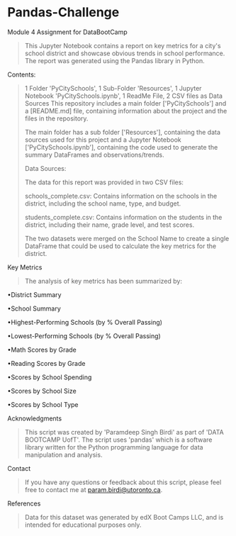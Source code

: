 # Pandas-Challenge
Module 4 Assignment for DataBootCamp
>This Jupyter Notebook contains a report on key metrics for a city's school district and showcase obvious trends in school performance. The report was generated using the Pandas library in Python.

Contents: 

>1 Folder 'PyCitySchools', 1 Sub-Folder 'Resources', 1 Jupyter Notebook 'PyCitySchools.ipynb', 1 ReadMe File, 2 CSV files as Data Sources
>This repository includes a main folder ['PyCitySchools'] and a [README.md] file, containing information about the project and the files in the repository.
>
>The main folder has a sub folder ['Resources'], containing the data sources used for this project and a Jupyter Notebook ['PyCitySchools.ipynb'], containing the code used to generate the summary DataFrames and observations/trends.
>
>Data Sources: 
>
>The data for this report was provided in two CSV files:
>
>schools_complete.csv: Contains information on the schools in the district, including the school name, type, and budget.
>
>students_complete.csv: Contains information on the students in the district, including their name, grade level, and test scores.
>
>The two datasets were merged on the School Name to create a single DataFrame that could be used to calculate the key metrics for the district.

Key Metrics
>The analysis of key metrics has been summarized by:

•District Summary

•School Summary

•Highest-Performing Schools (by % Overall Passing)

•Lowest-Performing Schools (by % Overall Passing)

•Math Scores by Grade

•Reading Scores by Grade

•Scores by School Spending

•Scores by School Size

•Scores by School Type

Acknowledgments

>This script was created by 'Paramdeep Singh Birdi' as part of 'DATA BOOTCAMP UofT'. The script uses 'pandas' which is a software library written for the Python programming language for data manipulation and analysis.

Contact

>If you have any questions or feedback about this script, please feel free to contact me at param.birdi@utoronto.ca.

References

>Data for this dataset was generated by edX Boot Camps LLC, and is intended for educational purposes only.

